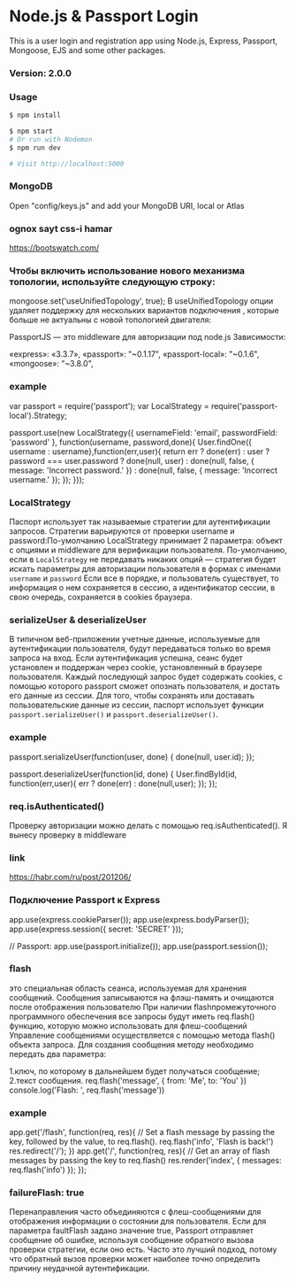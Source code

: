 # Node.js & Passport Login

This is a user login and registration app using Node.js, Express, Passport, Mongoose, EJS and some other packages.

### Version: 2.0.0

### Usage

```sh
$ npm install
```

```sh
$ npm start
# Or run with Nodemon
$ npm run dev

# Visit http://localhost:5000
```

### MongoDB

Open "config/keys.js" and add your MongoDB URI, local or Atlas

### ognox sayt css-i hamar 
https://bootswatch.com/


### Чтобы включить использование нового механизма топологии, используйте следующую строку:
mongoose.set('useUnifiedTopology', true);
В useUnifiedTopology опции удаляет поддержку для нескольких вариантов подключения , которые больше не актуальны с новой топологией двигателя:


PassportJS — это middleware для авторизации под node.js
Зависимости:

«express»: «3.3.7»,
«passport»: "~0.1.17",
«passport-local»: "~0.1.6",
«mongoose»: "~3.8.0",

### example
var passport       = require('passport');
var LocalStrategy  = require('passport-local').Strategy;

passport.use(new LocalStrategy({
  usernameField: 'email',
  passwordField: 'password'
}, function(username, password,done){
  User.findOne({ username : username},function(err,user){
    return err 
      ? done(err)
      : user
        ? password === user.password
          ? done(null, user)
          : done(null, false, { message: 'Incorrect password.' })
        : done(null, false, { message: 'Incorrect username.' });
  });
}));
###  LocalStrategy
Паспорт использует так называемые стратегии для аутентификации запросов. Стратегии варьируются от проверки username и password:По-умолчанию
LocalStrategy принимает 2 параметра: объект с опциями и middleware для верификации пользователя. 
По-умолчанию, если в `LocalStrategy` не передавать никаких опций — стратегия будет искать параметры для авторизации пользователя в формах с именами `username` и `password`
Если все в порядке, и пользователь существует, то информация о нем сохраняется в сессию, а идентификатор сессии, в свою очередь, сохраняется в cookies браузера.

### serializeUser & deserializeUser
В типичном веб-приложении учетные данные, используемые для аутентификации пользователя, будут передаваться только во время запроса на вход. Если аутентификация успешна, сеанс будет установлен и поддержан через cookie, установленный в браузере пользователя.
Каждый последующй запрос будет содержать cookies, с помощью которого passport сможет опознать пользователя, и достать его данные из сессии. Для того, чтобы сохранять или доставать пользовательские данные из сессии, паспорт использует функции `passport.serializeUser()` и `passport.deserializeUser()`. 
### example
passport.serializeUser(function(user, done) {
  done(null, user.id);
});


passport.deserializeUser(function(id, done) {
  User.findById(id, function(err,user){
    err 
      ? done(err)
      : done(null,user);
  });
});
 ### req.isAuthenticated()
 Проверку авторизации можно делать с помощью req.isAuthenticated(). Я вынесу проверку в middleware


### link 
https://habr.com/ru/post/201206/





### Подключение Passport к Express
app.use(express.cookieParser());
app.use(express.bodyParser());
app.use(express.session({ secret: 'SECRET' }));
 
// Passport:
app.use(passport.initialize());
app.use(passport.session());


### flash
это специальная область сеанса, используемая для хранения сообщений. Сообщения записываются на флэш-память и очищаются после отображения пользователю
При наличии flashпромежуточного программного обеспечения все запросы будут иметь 
req.flash() функцию, которую можно использовать для флеш-сообщений
Управление сообщениями осуществляется с помощью метода flash() объекта запроса. Для создания сообщения методу необходимо передать два параметра:

1.ключ, по которому в дальнейшем будет получаться сообщение;
2.текст сообщения.
req.flash('message', { from: 'Me', to: 'You' })
console.log('Flash: ', req.flash('message'))
### example
app.get('/flash', function(req, res){
  // Set a flash message by passing the key, followed by the value, to req.flash().
  req.flash('info', 'Flash is back!')
  res.redirect('/');
})
app.get('/', function(req, res){
  // Get an array of flash messages by passing the key to req.flash()
  res.render('index', { messages: req.flash('info') });
});

### failureFlash: true 
Перенаправления часто объединяются с флеш-сообщениями для отображения информации о состоянии для пользователя.
Если для параметра faultFlash задано значение true, Passport отправляет сообщение об ошибке, используя сообщение обратного вызова проверки стратегии, если оно есть. Часто это лучший подход, потому что обратный вызов проверки может наиболее точно определить причину неудачной аутентификации.
